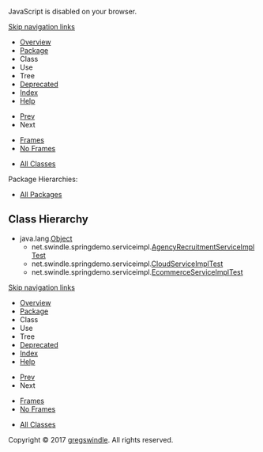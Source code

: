 JavaScript is disabled on your browser.

[Skip navigation
    links](#skip.navbar.top "Skip navigation links")

  - [Overview](../../../../overview-summary.md)
  - [Package](package-summary.md)
  - Class
  - Use
  - Tree
  - [Deprecated](../../../../deprecated-list.md)
  - [Index](../../../../index-all.md)
  - [Help](../../../../help-doc.md)

<!-- end list -->

  - [Prev](../../../../net/swindle/springdemo/domain/package-tree.md)
  - Next

<!-- end list -->

  - [Frames](../../../../index.md?net/swindle/springdemo/serviceimpl/package-tree.md)
  - [No Frames](package-tree.md)

<!-- end list -->

  - [All Classes](../../../../allclasses-noframe.md)

Package Hierarchies:

  - [All
    Packages](../../../../overview-tree.md)

## Class Hierarchy

  - java.lang.[Object](http://docs.oracle.com/javase/8/docs/api/java/lang/Object.md?is-external=true "class or interface in java.lang")
      - net.swindle.springdemo.serviceimpl.[AgencyRecruitmentServiceImplTest](../../../../net/swindle/springdemo/serviceimpl/AgencyRecruitmentServiceImplTest.md "class in net.swindle.springdemo.serviceimpl")
      - net.swindle.springdemo.serviceimpl.[CloudServiceImplTest](../../../../net/swindle/springdemo/serviceimpl/CloudServiceImplTest.md "class in net.swindle.springdemo.serviceimpl")
      - net.swindle.springdemo.serviceimpl.[EcommerceServiceImplTest](../../../../net/swindle/springdemo/serviceimpl/EcommerceServiceImplTest.md "class in net.swindle.springdemo.serviceimpl")

[Skip navigation
    links](#skip.navbar.bottom "Skip navigation links")

  - [Overview](../../../../overview-summary.md)
  - [Package](package-summary.md)
  - Class
  - Use
  - Tree
  - [Deprecated](../../../../deprecated-list.md)
  - [Index](../../../../index-all.md)
  - [Help](../../../../help-doc.md)

<!-- end list -->

  - [Prev](../../../../net/swindle/springdemo/domain/package-tree.md)
  - Next

<!-- end list -->

  - [Frames](../../../../index.md?net/swindle/springdemo/serviceimpl/package-tree.md)
  - [No Frames](package-tree.md)

<!-- end list -->

  - [All Classes](../../../../allclasses-noframe.md)

Copyright © 2017 [gregswindle](https://github.com/gregswindle). All
rights reserved.
